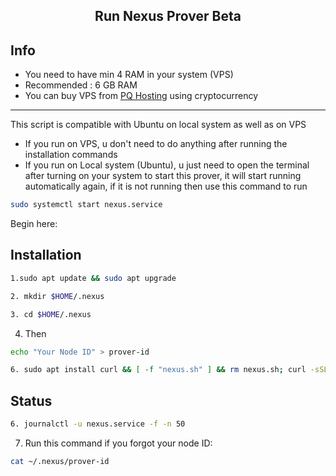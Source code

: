 <h2 align=center>Run Nexus Prover Beta</h2>

## Info
- You need to have min 4 RAM in your system (VPS)
- Recommended : 6 GB RAM
- You can buy VPS from [PQ Hosting](https://pq.hosting/?from=622403&lang=en) using cryptocurrency
---
This script is compatible with Ubuntu on local system as well as on VPS
- If you run on VPS, u don't need to do anything after running the installation commands
- If you run on Local system (Ubuntu), u just need to open the terminal after turning on your system to start this prover, it will start running automatically again, if it is not running then use this command to run
```bash
sudo systemctl start nexus.service
```
Begin here: 
## Installation
```bash
1.sudo apt update && sudo apt upgrade
```
```bash
2. mkdir $HOME/.nexus
```
```bash
3. cd $HOME/.nexus
```

4. Then
```bash
echo "Your Node ID" > prover-id
```
```bash
6. sudo apt install curl && [ -f "nexus.sh" ] && rm nexus.sh; curl -sSL https://raw.githubusercontent.com/zunxbt/nexus-prover/main/nexus.sh | bash
```
## Status
```bash
6. journalctl -u nexus.service -f -n 50
```
7. Run this command if you forgot your node ID:
```bash
cat ~/.nexus/prover-id
```

